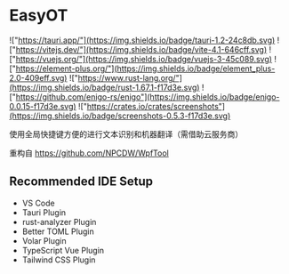 # EasyOT

!["https://tauri.app/"](https://img.shields.io/badge/tauri-1.2-24c8db.svg)
!["https://vitejs.dev/"](https://img.shields.io/badge/vite-4.1-646cff.svg)
!["https://vuejs.org/"](https://img.shields.io/badge/vuejs-3-45c089.svg)
!["https://element-plus.org/"](https://img.shields.io/badge/element_plus-2.0-409eff.svg)
!["https://www.rust-lang.org/"](https://img.shields.io/badge/rust-1.67.1-f17d3e.svg)
!["https://github.com/enigo-rs/enigo"](https://img.shields.io/badge/enigo-0.0.15-f17d3e.svg)
!["https://crates.io/crates/screenshots"](https://img.shields.io/badge/screenshots-0.5.3-f17d3e.svg)

使用全局快捷键方便的进行文本识别和机器翻译（需借助云服务商）

重构自 https://github.com/NPCDW/WpfTool

## Recommended IDE Setup

- VS Code
- Tauri Plugin
- rust-analyzer Plugin
- Better TOML Plugin
- Volar Plugin
- TypeScript Vue Plugin
- Tailwind CSS Plugin
